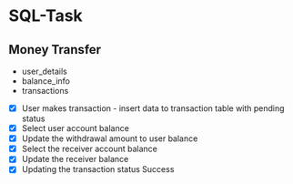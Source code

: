 # SQL-Task

## Money Transfer
- user_details
- balance_info
- transactions

- [x] User makes transaction - insert data to transaction table with pending status
- [x] Select user account balance 
- [x] Update the withdrawal amount to user balance
- [x] Select the receiver account balance
- [x] Update the receiver balance
- [x] Updating the transaction status Success 
